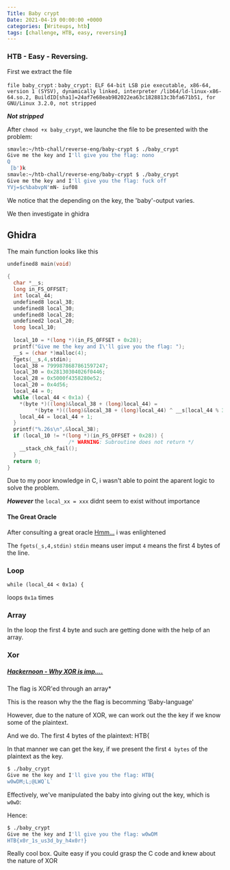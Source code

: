 ```yaml
---
Title: Baby crypt
Date: 2021-04-19 00:00:00 +0000
categories: [Writeups, htb]
tags: [challenge, HTB, easy, reversing]
---
```



### HTB - Easy - Reversing.

First we extract the file

`file baby_crypt`  :
`baby_crypt: ELF 64-bit LSB pie executable, x86-64, version 1 (SYSV), dynamically linked, interpreter /lib64/ld-linux-x86-64.so.2, BuildID[sha1]=24af7e68eab982022ea63c1828813c3bfa671b51, for GNU/Linux 3.2.0, not stripped`

***Not stripped***

After `chmod +x baby_crypt`, we launche the file to be presented with the problem:

```bash
smavle:~/htb-chall/reverse-eng/baby-crypt $ ./baby_crypt
Give me the key and I'll give you the flag: nono
Q
 [b')k
smavle:~/htb-chall/reverse-eng/baby-crypt $ ./baby_crypt
Give me the key and I'll give you the flag: fuck off
YVj=$c%babvpN'mN- iuf08

```

We notice that the depending on the key, the 'baby'-output varies.

We then investigate in ghidra

## Ghidra

The main function looks like this

```c
undefined8 main(void)

{
  char *__s;
  long in_FS_OFFSET;
  int local_44;
  undefined8 local_38;
  undefined8 local_30;
  undefined8 local_28;
  undefined2 local_20;
  long local_10;
  
  local_10 = *(long *)(in_FS_OFFSET + 0x28);
  printf("Give me the key and I\'ll give you the flag: ");
  __s = (char *)malloc(4);
  fgets(__s,4,stdin);
  local_38 = 7999878687861597247;
  local_30 = 0x28130304026f0446;
  local_28 = 0x5000f4358280e52;
  local_20 = 0x4d56;
  local_44 = 0;
  while (local_44 < 0x1a) {
    *(byte *)((long)&local_38 + (long)local_44) =
         *(byte *)((long)&local_38 + (long)local_44) ^ __s[local_44 % 3];
    local_44 = local_44 + 1;
  }
  printf("%.26s\n",&local_38);
  if (local_10 != *(long *)(in_FS_OFFSET + 0x28)) {
                    /* WARNING: Subroutine does not return */
    __stack_chk_fail();
  }
  return 0;
}
```

Due to my poor knowledge in C, i wasn't able to point the aparent logic to solve the problem.

***However*** the `local_xx = xxx` didnt seem to exist without importance

#### The Great Oracle
After consulting a great oracle [Hmm...](https://www.youtube.com/watch?v=ITD8CgzCkNw) i was enlightened

The `fgets(_s,4,stdin)`
`stdin` means user imput
`4` means the first 4 bytes of the line.

### Loop

`while (local_44 < 0x1a) {`

loops `0x1a` times

### Array

In the loop the first 4 byte and such are getting done with the help of an array.

### Xor

##### [Hackernoon - Why XOR is imp....](hackernoon.com%2Freasons-why-xor-is-important-in-cryptography-6tcn32yx)

The flag is XOR'ed through an array* 

This is the reason why the the flag is becomming 'Baby-language' 

However, due to the nature of XOR, we can work out the the key if we know some of the plaintext.

And we do. The first 4 bytes of the plaintext: HTB{ 

In that manner we can get the key, if we present the first `4 bytes` of the plaintext as the key.

```bash
$ ./baby_crypt
Give me the key and I'll give you the flag: HTB{
w0wDM;L;@LWQ`L`
```

Effectively, we've manipulated the baby into giving out the key, which is `w0wD`:

Hence: 
```bash 
$ ./baby_crypt
Give me the key and I'll give you the flag: w0wDM
HTB{x0r_1s_us3d_by_h4x0r!}
```

Really cool box. Quite easy if you could grasp the C code and knew about the nature of XOR
